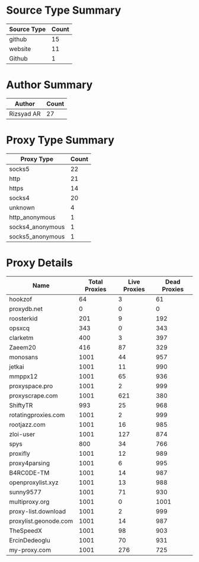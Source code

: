 # Source Type Summary

| Source Type | Count |
|-------------|-------|
| github | 15 |
| website | 11 |
| Github | 1 |


# Author Summary

| Author | Count |
|--------|-------|
| Rizsyad AR | 27 |


# Proxy Type Summary

| Proxy Type | Count |
|------------|-------|
| socks5 | 22 |
| http | 21 |
| https | 14 |
| socks4 | 20 |
| unknown | 4 |
| http_anonymous | 1 |
| socks4_anonymous | 1 |
| socks5_anonymous | 1 |


# Proxy Details

| Name | Total Proxies | Live Proxies | Dead Proxies |
|------|---------------|--------------|---------------|
| hookzof | 64 | 3 | 61 |
| proxydb.net | 0 | 0 | 0 |
| roosterkid | 201 | 9 | 192 |
| opsxcq | 343 | 0 | 343 |
| clarketm | 400 | 3 | 397 |
| Zaeem20 | 416 | 87 | 329 |
| monosans | 1001 | 44 | 957 |
| jetkai | 1001 | 11 | 990 |
| mmppx12 | 1001 | 65 | 936 |
| proxyspace.pro | 1001 | 2 | 999 |
| proxyscrape.com | 1001 | 621 | 380 |
| ShiftyTR | 993 | 25 | 968 |
| rotatingproxies.com | 1001 | 2 | 999 |
| rootjazz.com | 1001 | 16 | 985 |
| zloi-user | 1001 | 127 | 874 |
| spys | 800 | 34 | 766 |
| proxifly | 1001 | 12 | 989 |
| proxy4parsing | 1001 | 6 | 995 |
| B4RC0DE-TM | 1001 | 14 | 987 |
| openproxylist.xyz | 1001 | 13 | 988 |
| sunny9577 | 1001 | 71 | 930 |
| multiproxy.org | 1001 | 0 | 1001 |
| proxy-list.download | 1001 | 2 | 999 |
| proxylist.geonode.com | 1001 | 14 | 987 |
| TheSpeedX | 1001 | 98 | 903 |
| ErcinDedeoglu | 1001 | 70 | 931 |
| my-proxy.com | 1001 | 276 | 725 |
